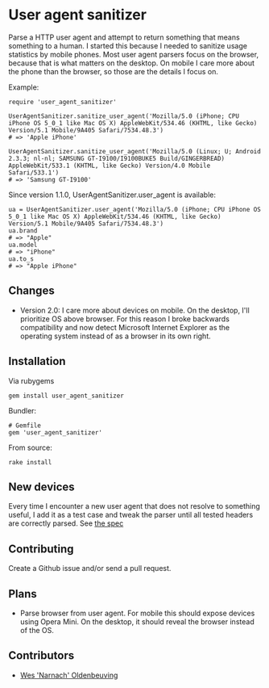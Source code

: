 User agent sanitizer
====================

Parse a HTTP user agent and attempt to return something that means something to a human. I started this because I needed to sanitize usage statistics by mobile phones. Most user agent parsers focus on the browser, because that is what matters on the desktop. On mobile I care more about the phone than the browser, so those are the details I focus on.

Example:

    require 'user_agent_sanitizer'

    UserAgentSanitizer.sanitize_user_agent('Mozilla/5.0 (iPhone; CPU iPhone OS 5_0_1 like Mac OS X) AppleWebKit/534.46 (KHTML, like Gecko) Version/5.1 Mobile/9A405 Safari/7534.48.3')
    # => 'Apple iPhone'

    UserAgentSanitizer.sanitize_user_agent('Mozilla/5.0 (Linux; U; Android 2.3.3; nl-nl; SAMSUNG GT-I9100/I9100BUKE5 Build/GINGERBREAD) AppleWebKit/533.1 (KHTML, like Gecko) Version/4.0 Mobile Safari/533.1')
    # => 'Samsung GT-I9100'

Since version 1.1.0, UserAgentSanitizer.user_agent is available:

    ua = UserAgentSanitizer.user_agent('Mozilla/5.0 (iPhone; CPU iPhone OS 5_0_1 like Mac OS X) AppleWebKit/534.46 (KHTML, like Gecko) Version/5.1 Mobile/9A405 Safari/7534.48.3')
    ua.brand
    # => "Apple"
    ua.model
    # => "iPhone"
    ua.to_s
    # => "Apple iPhone"

Changes
-------

* Version 2.0: I care more about devices on mobile. On the desktop, I'll prioritize OS above browser. For this reason I broke backwards compatibility and now detect Microsoft Internet Explorer as the operating system instead of as a browser in its own right.

Installation
------------

Via rubygems

    gem install user_agent_sanitizer

Bundler:

    # Gemfile
    gem 'user_agent_sanitizer'

From source:

    rake install

New devices
-----------

Every time I encounter a new user agent that does not resolve to something useful, I add it as a test case and tweak the parser until all tested headers are correctly parsed. See [the spec](http://github.com/Narnach/user_agent_sanitizer/blob/master/spec/user_agent_sanitizer_spec.rb)

Contributing
------------

Create a Github issue and/or send a pull request.

Plans
-----

* Parse browser from user agent. For mobile this should expose devices using Opera Mini. On the desktop, it should reveal the browser instead of the OS.

Contributors
------------

* [Wes 'Narnach' Oldenbeuving](http://narnach.com/)
